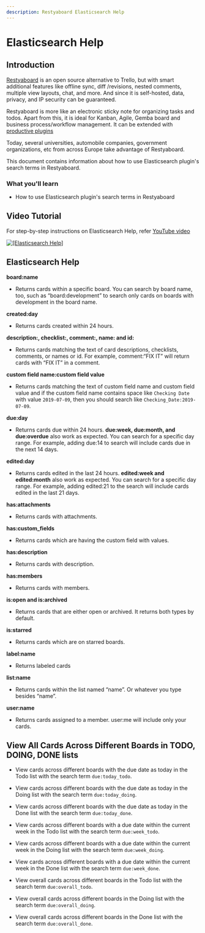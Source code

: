 ```yaml
---
description: Restyaboard Elasticsearch Help
---
```


# Elasticsearch Help

## Introduction

[Restyaboard](https://restya.com/board) is an open source alternative to Trello, but with smart additional features like offline sync, diff /revisions, nested comments, multiple view layouts, chat, and more. And since it is self-hosted, data, privacy, and IP security can be guaranteed.

Restyaboard is more like an electronic sticky note for organizing tasks and todos. Apart from this, it is ideal for Kanban, Agile, Gemba board and business process/workflow management. It can be extended with [productive plugins](https://restya.com/board/apps "productive plugins")

Today, several universities, automobile companies, government organizations, etc from across Europe take advantage of Restyaboard.

This document contains information about how to use Elasticsearch plugin's search terms in Restyaboard.

### What you'll learn

*   How to use Elasticsearch plugin's search terms in Restyaboard

## Video Tutorial

For step-by-step instructions on Elasticsearch Help, refer [YouTube video](https://www.youtube.com/watch?v=Kkx9-_FIOi0 "Watch video on Elasticsearch Help")

[![[Elasticsearch Help]](elasticsearch_help.png)](https://www.youtube.com/watch?v=Kkx9-_FIOi0 "Watch video on Elasticsearch Help")

## Elasticsearch Help

**board:name**

*   Returns cards within a specific board. You can search by board name, too, such as “board:development” to search only cards on boards with development in the board name.

**created:day**

*   Returns cards created within 24 hours.

**description:, checklist:, comment:, name: and id:**

*   Returns cards matching the text of card descriptions, checklists, comments, or names or id. For example, comment:“FIX IT” will return cards with “FIX IT” in a comment.

**custom field name:custom field value**

*   Returns cards matching the text of custom field name and custom field value and if the custom field name contains space like `Checking Date` with value `2019-07-09`, then you should search like `Checking_Date:2019-07-09`.

**due:day**

*   Returns cards due within 24 hours. **due:week, due:month, and due:overdue** also work as expected. You can search for a specific day range. For example, adding due:14 to search will include cards due in the next 14 days.

**edited:day**

*   Returns cards edited in the last 24 hours. **edited:week and edited:month** also work as expected. You can search for a specific day range. For example, adding edited:21 to the search will include cards edited in the last 21 days.

**has:attachments**

*   Returns cards with attachments.

**has:custom\_fields**

*   Returns cards which are having the custom field with values.

**has:description**

*   Returns cards with description.

**has:members**

*   Returns cards with members.

**is:open and is:archived**

*   Returns cards that are either open or archived. It returns both types by default.

**is:starred**

*   Returns cards which are on starred boards.

**label:name**

*   Returns labeled cards

**list:name**

*   Returns cards within the list named “name”. Or whatever you type besides “name”.

**user:name**

*   Returns cards assigned to a member. user:me will include only your cards.

## View All Cards Across Different Boards in TODO, DOING, DONE lists

*   View cards across different boards with the due date as today in the Todo list with the search term `due:today_todo`.
    
*   View cards across different boards with the due date as today in the Doing list with the search term `due:today_doing`.
    
*   View cards across different boards with the due date as today in the Done list with the search term `due:today_done`.
    
*   View cards across different boards with a due date within the current week in the Todo list with the search term `due:week_todo`.
    
*   View cards across different boards with a due date within the current week in the Doing list with the search term `due:week_doing`.
    
*   View cards across different boards with a due date within the current week in the Done list with the search term `due:week_done`.
    
*   View overall cards across different boards in the Todo list with the search term `due:overall_todo`.
    
*   View overall cards across different boards in the Doing list with the search term `due:overall_doing`.
    
*   View overall cards across different boards in the Done list with the search term `due:overall_done`.